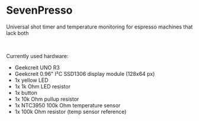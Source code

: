 # SevenPresso
Universal shot timer and temperature monitoring for espresso machines that lack both

 

Currently used hardware:
- Geekcreit UNO R3
- Geekcreit 0.96" I²C SSD1306 display module (128x64 px)
- 1x yellow LED
- 1x 1k Ohm LED resistor
- 1x button
- 1x 10k Ohm pullup resistor
- 1x NTC3950 100k Ohm temperature sensor
- 1x 100k Ohm resistor (temp sensor reference)
